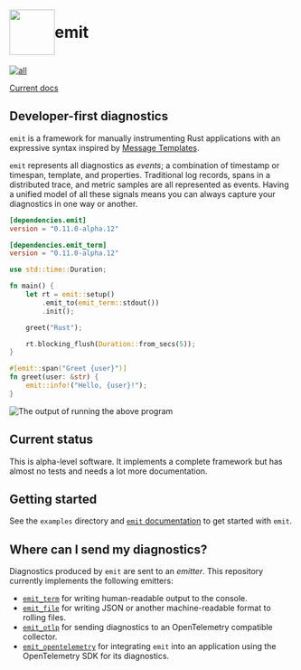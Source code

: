 <h1 style="display: flex; align-items: center">
<img style="display: inline" height="80px" width="80px" src="https://raw.githubusercontent.com/emit-rs/emit/main/asset/logo.svg" aria-hidden="true"> emit
</h1>

[![all](https://github.com/emit-rs/emit/actions/workflows/all.yml/badge.svg)](https://github.com/emit-rs/emit/actions/workflows/all.yml)

[Current docs](https://docs.rs/emit/0.11.0-alpha.12/emit/index.html)

## Developer-first diagnostics

`emit` is a framework for manually instrumenting Rust applications with an expressive syntax inspired by [Message Templates](https://messagetemplates.org).

`emit` represents all diagnostics as _events_; a combination of timestamp or timespan, template, and properties. Traditional log records, spans in a distributed trace, and metric samples are all represented as events. Having a unified model of all these signals means you can always capture your diagnostics in one way or another.

```toml
[dependencies.emit]
version = "0.11.0-alpha.12"

[dependencies.emit_term]
version = "0.11.0-alpha.12"
```

```rust
use std::time::Duration;

fn main() {
    let rt = emit::setup()
        .emit_to(emit_term::stdout())
        .init();

    greet("Rust");

    rt.blocking_flush(Duration::from_secs(5));
}

#[emit::span("Greet {user}")]
fn greet(user: &str) {
    emit::info!("Hello, {user}!");
}
```

![The output of running the above program](https://github.com/emit-rs/emit/blob/main/asset/emit_term.png?raw=true)

## Current status

This is alpha-level software. It implements a complete framework but has almost no tests and needs a lot more documentation. 

## Getting started

See the `examples` directory and [`emit` documentation](https://docs.rs/emit/0.11.0-alpha.12/emit/index.html) to get started with `emit`.

## Where can I send my diagnostics?

Diagnostics produced by `emit` are sent to an _emitter_. This repository currently implements the following emitters:

- [`emit_term`](https://docs.rs/emit_term/0.11.0-alpha.12/emit/index.html) for writing human-readable output to the console.
- [`emit_file`](https://docs.rs/emit_file/0.11.0-alpha.12/emit/index.html) for writing JSON or another machine-readable format to rolling files.
- [`emit_otlp`](https://docs.rs/emit_otlp/0.11.0-alpha.12/emit/index.html) for sending diagnostics to an OpenTelemetry compatible collector.
- [`emit_opentelemetry`](https://docs.rs/emit_opentelemetry/0.11.0-alpha.12/emit/index.html) for integrating `emit` into an application using the OpenTelemetry SDK for its diagnostics.
